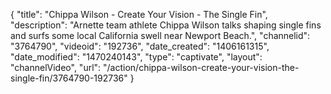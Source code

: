 {
    "title": "Chippa Wilson - Create Your Vision - The Single Fin",
    "description": "Arnette team athlete Chippa Wilson talks shaping single fins and surfs some local California swell near Newport Beach.",
    "channelid": "3764790",
    "videoid": "192736",
    "date_created": "1406161315",
    "date_modified": "1470240143",
    "type": "captivate",
    "layout": "channelVideo",
    "url": "\/action\/chippa-wilson-create-your-vision-the-single-fin\/3764790-192736"
}